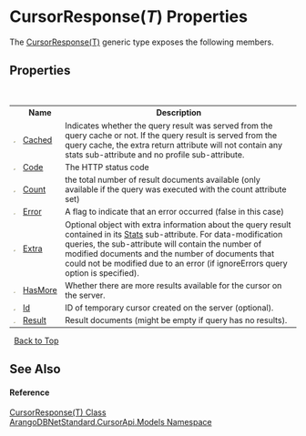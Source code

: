# CursorResponse(*T*) Properties
 

The <a href="ec7c9eef-883a-0a35-8871-b504b0ab7d85">CursorResponse(T)</a> generic type exposes the following members.


## Properties
&nbsp;<table><tr><th></th><th>Name</th><th>Description</th></tr><tr><td>![Public property](media/pubproperty.gif "Public property")</td><td><a href="06dbcb70-08b5-3f16-8364-e43354d2bb08">Cached</a></td><td>
Indicates whether the query result was served from the query cache or not. If the query result is served from the query cache, the extra return attribute will not contain any stats sub-attribute and no profile sub-attribute.</td></tr><tr><td>![Public property](media/pubproperty.gif "Public property")</td><td><a href="51f309cc-db71-8dc5-470b-5cb15d74ad25">Code</a></td><td>
The HTTP status code</td></tr><tr><td>![Public property](media/pubproperty.gif "Public property")</td><td><a href="8039643f-d97a-432a-8e9a-9616d3af5069">Count</a></td><td>
the total number of result documents available (only available if the query was executed with the count attribute set)</td></tr><tr><td>![Public property](media/pubproperty.gif "Public property")</td><td><a href="fbd08891-039c-253f-0525-1efa33f0b7d2">Error</a></td><td>
A flag to indicate that an error occurred (false in this case)</td></tr><tr><td>![Public property](media/pubproperty.gif "Public property")</td><td><a href="789d7b37-c953-8e13-c719-5ec5aaeda4cd">Extra</a></td><td>
Optional object with extra information about the query result contained in its <a href="b07ee042-6d60-9316-1176-8ca8cb484239">Stats</a> sub-attribute. For data-modification queries, the sub-attribute will contain the number of modified documents and the number of documents that could not be modified due to an error (if ignoreErrors query option is specified).</td></tr><tr><td>![Public property](media/pubproperty.gif "Public property")</td><td><a href="8de3cf77-7d52-c570-58e4-51415e667f50">HasMore</a></td><td>
Whether there are more results available for the cursor on the server.</td></tr><tr><td>![Public property](media/pubproperty.gif "Public property")</td><td><a href="f3423bb2-3072-ee63-da67-c97c332772a6">Id</a></td><td>
ID of temporary cursor created on the server (optional).</td></tr><tr><td>![Public property](media/pubproperty.gif "Public property")</td><td><a href="c9324204-ce80-57f5-9bf8-5adf5dc44d18">Result</a></td><td>
Result documents (might be empty if query has no results).</td></tr></table>&nbsp;
<a href="#cursorresponse(*t*)-properties">Back to Top</a>

## See Also


#### Reference
<a href="ec7c9eef-883a-0a35-8871-b504b0ab7d85">CursorResponse(T) Class</a><br /><a href="35799343-7a53-6c3b-95d1-21ff990d1b8b">ArangoDBNetStandard.CursorApi.Models Namespace</a><br />